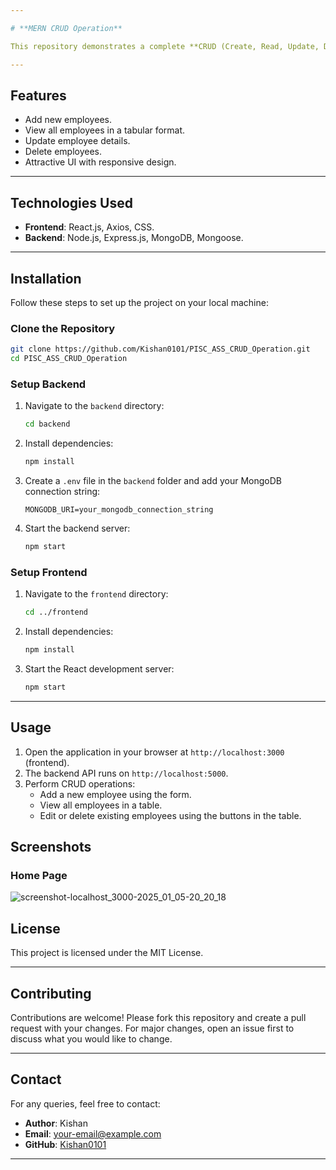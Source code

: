 ```yaml
---

# **MERN CRUD Operation**

This repository demonstrates a complete **CRUD (Create, Read, Update, Delete)** application using the **MERN stack** (MongoDB, Express.js, React, Node.js). The application allows managing employee details, including their name, email, and position, with an attractive user interface.

---
```


## **Features**

- Add new employees.
- View all employees in a tabular format.
- Update employee details.
- Delete employees.
- Attractive UI with responsive design.

---

## **Technologies Used**

- **Frontend**: React.js, Axios, CSS.
- **Backend**: Node.js, Express.js, MongoDB, Mongoose.

---

## **Installation**

Follow these steps to set up the project on your local machine:

### **Clone the Repository**
```bash
git clone https://github.com/Kishan0101/PISC_ASS_CRUD_Operation.git
cd PISC_ASS_CRUD_Operation
```

### **Setup Backend**
1. Navigate to the `backend` directory:
   ```bash
   cd backend
   ```
2. Install dependencies:
   ```bash
   npm install
   ```
3. Create a `.env` file in the `backend` folder and add your MongoDB connection string:
   ```env
   MONGODB_URI=your_mongodb_connection_string
   ```
4. Start the backend server:
   ```bash
   npm start
   ```

### **Setup Frontend**
1. Navigate to the `frontend` directory:
   ```bash
   cd ../frontend
   ```
2. Install dependencies:
   ```bash
   npm install
   ```
3. Start the React development server:
   ```bash
   npm start
   ```

---

## **Usage**

1. Open the application in your browser at `http://localhost:3000` (frontend).
2. The backend API runs on `http://localhost:5000`.
3. Perform CRUD operations:
   - Add a new employee using the form.
   - View all employees in a table.
   - Edit or delete existing employees using the buttons in the table.

## **Screenshots**

### Home Page
![screenshot-localhost_3000-2025_01_05-20_20_18](https://github.com/user-attachments/assets/8bbc9b17-c3aa-40f0-a987-b7b62fb68f16)


## **License**

This project is licensed under the MIT License.

---

## **Contributing**

Contributions are welcome! Please fork this repository and create a pull request with your changes. For major changes, open an issue first to discuss what you would like to change.

---

## **Contact**

For any queries, feel free to contact:

- **Author**: Kishan
- **Email**: [your-email@example.com](mailto:kishann.cpj@gmail.com)
- **GitHub**: [Kishan0101](https://github.com/Kishan0101)

---
